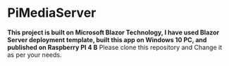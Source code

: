 # PiMediaServer

**This project is built on Microsoft Blazor Technology, I have used Blazor Server deployment template, built this app on Windows 10 PC, and published on Raspberry PI 4 B**
 Please clone this repository and Change it as per your needs.
